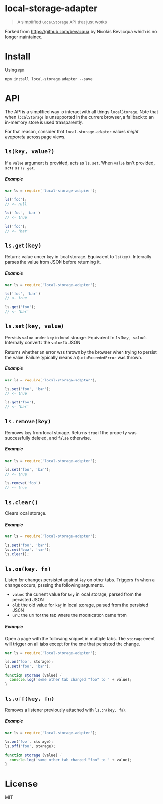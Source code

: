 # local-storage-adapter

> A simplified `localStorage` API that just works

Forked from https://github.com/bevacqua by Nicolás Bevacqua which is no longer maintained.

# Install

Using `npm`

```shell
npm install local-storage-adapter --save
```

# API

The API is a simplified way to interact with all things `localStorage`. Note that when `localStorage` is unsupported in the current browser, a fallback to an in-memory store is used transparently.

For that reason, consider that `local-storage-adapter` values _might evaporate_ across page views.

## `ls(key, value?)`

If a `value` argument is provided, acts as `ls.set`. When `value` isn't provided, acts as `ls.get`.

##### Example

```js
var ls = require('local-storage-adapter');

ls('foo');
// <- null

ls('foo', 'bar');
// <- true

ls('foo');
// <- 'bar'
```

## `ls.get(key)`

Returns value under `key` in local storage. Equivalent to `ls(key)`. Internally parses the value from JSON before returning it.

##### Example

```js
var ls = require('local-storage-adapter');

ls('foo', 'bar');
// <- true

ls.get('foo');
// <- 'bar'
```

## `ls.set(key, value)`

Persists `value` under `key` in local storage. Equivalent to `ls(key, value)`. Internally converts the `value` to JSON.

Returns whether an error was thrown by the browser when trying to persist the value. Failure typically means a `QuotaExceededError` was thrown.

##### Example

```js
var ls = require('local-storage-adapter');

ls.set('foo', 'bar');
// <- true

ls.get('foo');
// <- 'bar'
```

## `ls.remove(key)`

Removes `key` from local storage. Returns `true` if the property was successfully deleted, and `false` otherwise.

##### Example

```js
var ls = require('local-storage-adapter');

ls.set('foo', 'bar');
// <- true

ls.remove('foo');
// <- true
```

## `ls.clear()`

Clears local storage.

##### Example

```js
var ls = require('local-storage-adapter');

ls.set('foo', 'bar');
ls.set('baz', 'tar');
ls.clear();
```

## `ls.on(key, fn)`

Listen for changes persisted against `key` on other tabs. Triggers `fn` when a change occurs, passing the following arguments.

- `value`: the current value for `key` in local storage, parsed from the persisted JSON
- `old`: the old value for `key` in local storage, parsed from the persisted JSON
- `url`: the url for the tab where the modification came from

##### Example

Open a page with the following snippet in multiple tabs. The `storage` event will trigger on all tabs except for the one that persisted the change.

```js
var ls = require('local-storage-adapter');

ls.on('foo', storage);
ls.set('foo', 'bar');

function storage (value) {
  console.log('some other tab changed "foo" to ' + value);
}
```

## `ls.off(key, fn)`

Removes a listener previously attached with `ls.on(key, fn)`.

##### Example

```js
var ls = require('local-storage-adapter');

ls.on('foo', storage);
ls.off('foo', storage);

function storage (value) {
  console.log('some other tab changed "foo" to ' + value);
}
```

# License

MIT

